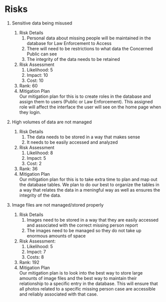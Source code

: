 # Risks

1. Sensitive data being misused
    1. Risk Details
        1. Personal data about missing people will be maintained in the database for Law Enforcement to Access
        2. There will need to be restrictions to what data the Concerned Public can see
        3. The integrity of the data needs to be retained
    2. Risk Assessment
        1. Likelihood: 5
        2. Impact: 10
        3. Cost: 10
    3. Rank: 60  
    4. Mitigation Plan  
        Our mitigation plan for this is to create roles in the database and assign them to users (Public or Law Enforcement). This assigned role will affect the interface the user will see on the home page when they login.  
        
2. High volumes of data are not managed
    1. Risk Details
        1. The data needs to be stored in a way that makes sense
        2. It needs to be easily accessed and analyzed
    2. Risk Assessment
        1. Likelihood: 8  
        2. Impact: 5  
        3. Cost: 2  
    3. Rank: 36  
    4. Mitigation Plan  
        Our mitigation plan for this is to take extra time to plan and map out the database tables. We plan to do our best to organize the tables in a way that relates the data in a meningful way as well as ensures the integrity of the data.  
        
3. Image files are not managed/stored properly  
    1. Risk Details  
        1. Images need to be stored in a way that they are easily accessed and associated with the correct missing person report  
        2. The images need to be managed so they do not take up enormous amounts of space  
    2. Risk Assessment:  
        1. Likelihood: 5  
        2. Impact: 7  
        3. Costs: 8  
    3. Rank: 192  
    4. Mitigation Plan  
        Our mitigation plan is to look into the best way to store large amounts of image files and the best way to maintain their relationship to a specific entry in the database. This will ensure that all photos related to a specific missing person case are accessible and reliably associated with that case.
